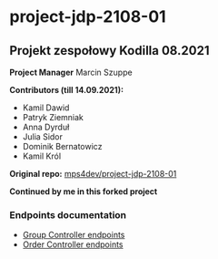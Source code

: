# project-jdp-2108-01

## Projekt zespołowy Kodilla 08.2021

**Project Manager** Marcin Szuppe

**Contributors (till 14.09.2021):**
- Kamil Dawid
- Patryk Ziemniak
- Anna Dyrduł
- Julia Sidor
- Dominik Bernatowicz
- Kamil Król

**Original repo:** [mps4dev/project-jdp-2108-01](https://github.com/mps4dev/project-jdp-2108-01)

**Continued by me in this forked project**

### Endpoints documentation

- [Group Controller endpoints](docs/GroupEndpoints.md)
- [Order Controller endpoints](docs/OrderEndpoints.md)
